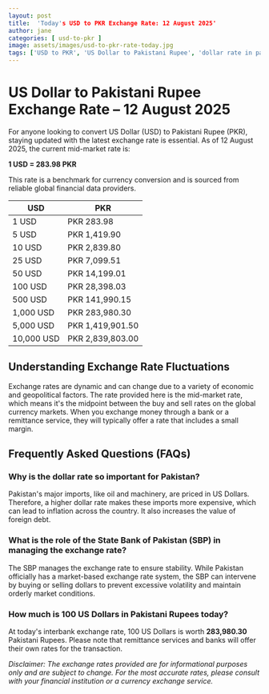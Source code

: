 ```yaml
---
layout: post
title:  'Today's USD to PKR Exchange Rate: 12 August 2025'
author: jane
categories: [ usd-to-pkr ]
image: assets/images/usd-to-pkr-rate-today.jpg
tags: ['USD to PKR', 'US Dollar to Pakistani Rupee', 'dollar rate in pakistan', 'today dollar rate open market', 'usa to pakistan dollar rate']
---
```


# US Dollar to Pakistani Rupee Exchange Rate – 12 August 2025

For anyone looking to convert US Dollar (USD) to Pakistani Rupee (PKR), staying updated with the latest exchange rate is essential. As of 12 August 2025, the current mid-market rate is:

**1 USD = 283.98 PKR**

This rate is a benchmark for currency conversion and is sourced from reliable global financial data providers.

| USD | PKR |
| --- | --- |
| 1 USD | PKR 283.98 |
| 5 USD | PKR 1,419.90 |
| 10 USD | PKR 2,839.80 |
| 25 USD | PKR 7,099.51 |
| 50 USD | PKR 14,199.01 |
| 100 USD | PKR 28,398.03 |
| 500 USD | PKR 141,990.15 |
| 1,000 USD | PKR 283,980.30 |
| 5,000 USD | PKR 1,419,901.50 |
| 10,000 USD | PKR 2,839,803.00 |


## Understanding Exchange Rate Fluctuations

Exchange rates are dynamic and can change due to a variety of economic and geopolitical factors. The rate provided here is the mid-market rate, which means it's the midpoint between the buy and sell rates on the global currency markets. When you exchange money through a bank or a remittance service, they will typically offer a rate that includes a small margin.

## Frequently Asked Questions (FAQs)

### Why is the dollar rate so important for Pakistan?

Pakistan's major imports, like oil and machinery, are priced in US Dollars. Therefore, a higher dollar rate makes these imports more expensive, which can lead to inflation across the country. It also increases the value of foreign debt.

### What is the role of the State Bank of Pakistan (SBP) in managing the exchange rate?

The SBP manages the exchange rate to ensure stability. While Pakistan officially has a market-based exchange rate system, the SBP can intervene by buying or selling dollars to prevent excessive volatility and maintain orderly market conditions.

### How much is 100 US Dollars in Pakistani Rupees today?

At today's interbank exchange rate, 100 US Dollars is worth **283,980.30** Pakistani Rupees. Please note that remittance services and banks will offer their own rates for the transaction.



*Disclaimer: The exchange rates provided are for informational purposes only and are subject to change. For the most accurate rates, please consult with your financial institution or a currency exchange service.*
